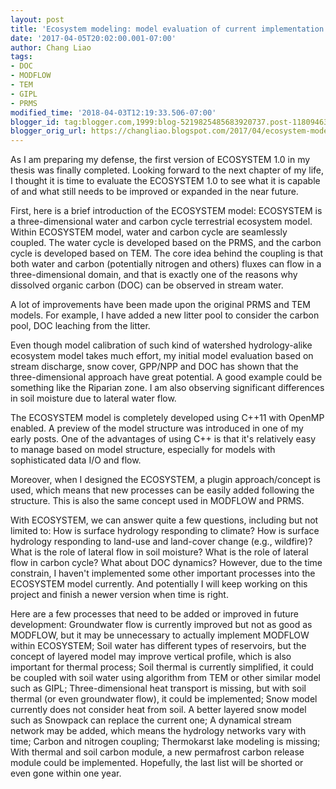 ```yaml
---
layout: post
title: 'Ecosystem modeling: model evaluation of current implementation in ECO3D 1.0'
date: '2017-04-05T20:02:00.001-07:00'
author: Chang Liao
tags:
- DOC
- MODFLOW
- TEM
- GIPL
- PRMS
modified_time: '2018-04-03T12:19:33.506-07:00'
blogger_id: tag:blogger.com,1999:blog-5219825485683920737.post-1180946385339429264
blogger_orig_url: https://changliao.blogspot.com/2017/04/ecosystem-modeling-006.html
---
```


As I am preparing my defense, the first version of ECOSYSTEM 1.0 in my thesis was finally completed. Looking forward to the next chapter of my life, I thought it is time to evaluate the ECOSYSTEM 1.0 to see what it is capable of and what still needs to be improved or expanded in the near future.

First, here is a brief introduction of the ECOSYSTEM model:
ECOSYSTEM is a three-dimensional water and carbon cycle terrestrial ecosystem model. Within ECOSYSTEM model, water and carbon cycle are seamlessly coupled. The water cycle is developed based on the PRMS, and the carbon cycle is developed based on TEM. The core idea behind the coupling is that both water and carbon (potentially nitrogen and others) fluxes can flow in a three-dimensional domain, and that is exactly one of the reasons why dissolved organic carbon (DOC) can be observed in stream water.

A lot of improvements have been made upon the original PRMS and TEM models. For example, I have added a new litter pool to consider the carbon pool, DOC leaching from the litter.

Even though model calibration of such kind of watershed hydrology-alike ecosystem model takes much effort, my initial model evaluation based on stream discharge, snow cover, GPP/NPP and DOC has shown that the three-dimensional approach have great potential. A good example could be something like the Riparian zone. I am also observing significant differences in soil moisture due to lateral water flow.

The ECOSYSTEM model is completely developed using C++11 with OpenMP enabled. A preview of the model structure was introduced in one of my early posts. One of the advantages of using C++ is that it's relatively easy to manage based on model structure, especially for models with sophisticated data I/O and flow.

Moreover, when I designed the ECOSYSTEM, a plugin approach/concept is used, which means that new processes can be easily added following the structure. This is also the same concept used in MODFLOW and PRMS.

With ECOSYSTEM, we can answer quite a few questions, including but not limited to:
How is surface hydrology responding to climate?
How is surface hydrology responding to land-use and land-cover change (e.g., wildfire)?
What is the role of lateral flow in soil moisture?
What is the role of lateral flow in carbon cycle?
What about DOC dynamics?
However, due to the time constrain, I haven't implemented some other important processes into the ECOSYSTEM model currently. And potentially I will keep working on this project and finish a newer version when time is right.

Here are a few processes that need to be added or improved in future development:
Groundwater flow is currently improved but not as good as MODFLOW, but it may be unnecessary to actually implement MODFLOW within ECOSYSTEM;
Soil water has different types of reservoirs, but the concept of layered model may improve vertical profile, which is also important for thermal process;
Soil thermal is currently simplified, it could be coupled with soil water using algorithm from TEM or other similar model such as GIPL;
Three-dimensional heat transport is missing, but with soil thermal (or even groundwater flow), it could be implemented;
Snow model currently does not consider heat from soil. A better layered snow model such as Snowpack can replace the current one;
A dynamical stream network may be added, which means the hydrology networks vary with  time;
Carbon and nitrogen coupling;
Thermokarst lake modeling is missing;
With thermal and soil carbon module, a new permafrost carbon release module could be implemented.
Hopefully, the last list will be shorted or even gone within one year.